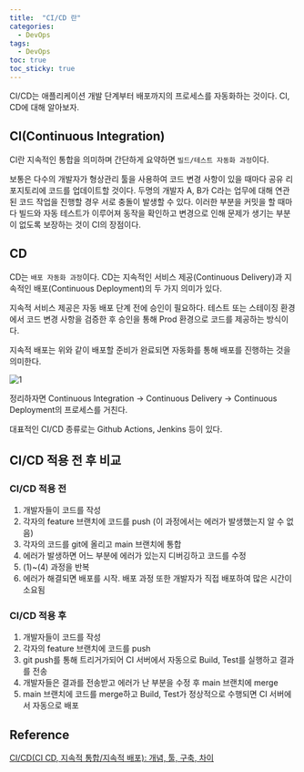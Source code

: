 ```yaml
---
title:  "CI/CD 란"
categories:
  - DevOps
tags:
  - DevOps
toc: true
toc_sticky: true
---
```


CI/CD는 애플리케이션 개발 단계부터 배포까지의 프로세스를 자동화하는 것이다. CI, CD에 대해 알아보자.

## CI(Continuous Integration)

CI란 지속적인 통합을 의미하며 간단하게 요약하면 `빌드/테스트 자동화 과정`이다.

보통은 다수의 개발자가 형상관리 툴을 사용하여 코드 변경 사항이 있을 때마다 공유 리포지토리에 코드를 업데이트할 것이다. 두명의 개발자 A, B가 C라는 업무에 대해 연관된 코드 작업을 진행할 경우 서로 충돌이 발생할 수 있다. 이러한 부분을 커밋을 할 때마다 빌드와 자동 테스트가 이루어져 동작을 확인하고 변경으로 인해 문제가 생기는 부분이 없도록 보장하는 것이 CI의 장점이다.

## CD

CD는 `배포 자동화 과정`이다. CD는 지속적인 서비스 제공(Continuous Delivery)과 지속적인 배포(Continuous Deployment)의 두 가지 의미가 있다.

지속적 서비스 제공은 자동 배포 단계 전에 승인이 필요하다. 테스트 또는 스테이징 환경에서 코드 변경 사항을 검증한 후 승인을 통해 Prod 환경으로 코드를 제공하는 방식이다.

지속적 배포는 위와 같이 배포할 준비가 완료되면 자동화를 통해 배포를 진행하는 것을 의미한다.

![1](https://github.com/yessm621/yessm621.github.io/assets/75964737/2c67957a-93e2-46f0-a717-e47e33308e16)

정리하자면 Continuous Integration → Continuous Delivery → Continuous Deployment의 프로세스를 거친다.

대표적인 CI/CD 종류로는 Github Actions, Jenkins 등이 있다.

## CI/CD 적용 전 후 비교

### CI/CD 적용 전

1. 개발자들이 코드를 작성
2. 각자의 feature 브랜치에 코드를 push (이 과정에서는 에러가 발생했는지 알 수 없음)
3. 각자의 코드를 git에 올리고 main 브랜치에 통합
4. 에러가 발생하면 어느 부분에 에러가 있는지 디버깅하고 코드를 수정
5. (1)~(4) 과정을 반복
6. 에러가 해결되면 배포를 시작. 배포 과정 또한 개발자가 직접 배포하여 많은 시간이 소요됨

### CI/CD 적용 후

1. 개발자들이 코드를 작성
2. 각자의 feature 브랜치에 코드를 push
3. git push를 통해 트리거가되어 CI 서버에서 자동으로 Build, Test를 실행하고 결과를 전송
4. 개발자들은 결과를 전송받고 에러가 난 부분을 수정 후 main 브랜치에 merge
5. main 브랜치에 코드를 merge하고 Build, Test가 정상적으로 수행되면 CI 서버에서 자동으로 배포

## Reference

[CI/CD(CI CD, 지속적 통합/지속적 배포): 개념, 툴, 구축, 차이](https://www.redhat.com/ko/topics/devops/what-is-ci-cd)